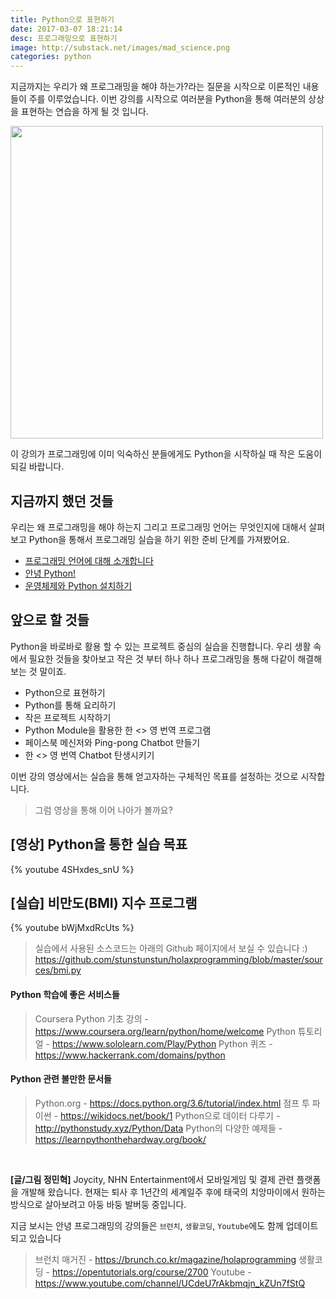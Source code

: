 ```yaml
---
title: Python으로 표현하기
date: 2017-03-07 18:21:14
desc: 프로그래밍으로 표현하기
image: http://substack.net/images/mad_science.png
categories: python
---
```


지금까지는 우리가 왜 프로그래밍을 해야 하는가?라는 질문을 시작으로 이론적인 내용들이 주를 이루었습니다. 이번 강의를 시작으로 여러분을 Python을 통해 여러분의 상상을 표현하는 연습을 하게 될 것 입니다.

<!--more-->

<img src='http://substack.net/images/mad_science.png' width='500' />

이 강의가 프로그래밍에 이미 익숙하신 분들에게도 Python을 시작하실 때 작은 도움이 되길 바랍니다.

## 지금까지 했던 것들

 우리는 왜 프로그래밍을 해야 하는지 그리고 프로그래밍 언어는 무엇인지에 대해서 살펴보고 Python을 통해서 프로그래밍 실습을 하기 위한 준비 단계를 가져봤어요.

- [프로그래밍 언어에 대해 소개합니다](http://holaxprogramming.com/2017/03/06/hola-programming-programming-language/)
- [안녕 Python!](http://holaxprogramming.com/2017/03/14/hola-programming-hola-python/)
- [운영체제와 Python 설치하기](http://holaxprogramming.com/2017/03/19/hola-programming-installation-python/)

## 앞으로 할 것들

Python을 바로바로 활용 할 수 있는 프로젝트 중심의 실습을 진행합니다. 우리 생활 속에서 필요한 것들을 찾아보고 작은 것 부터 하나 하나 프로그래밍을 통해 다같이 해결해 보는 것 말이죠.

- Python으로 표현하기
- Python를 통해 요리하기
- 작은 프로젝트 시작하기
- Python Module을 활용한 한 <> 영 번역 프로그램
- 페이스북 메신저와 Ping-pong Chatbot 만들기
- 한 <> 영 번역 Chatbot 탄생시키기

이번 강의 영상에서는 실습을 통해 얻고자하는 구체적인 목표를 설정하는 것으로 시작합니다.

> 그럼 영상을 통해 이어 나아가 볼까요?

## [영상] Python을 통한 실습 목표

{% youtube 4SHxdes_snU %}

## [실습] 비만도(BMI) 지수 프로그램

{% youtube bWjMxdRcUts %}

> 실습에서 사용된 소스코드는 아래의 Github 페이지에서 보실 수 있습니다 :)
https://github.com/stunstunstun/holaxprogramming/blob/master/sources/bmi.py

#### Python 학습에 좋은 서비스들

> Coursera Python 기초 강의 - https://www.coursera.org/learn/python/home/welcome
Python 튜토리얼 - https://www.sololearn.com/Play/Python
Python 퀴즈 - https://www.hackerrank.com/domains/python

#### Python 관련 볼만한 문서들

> Python.org - https://docs.python.org/3.6/tutorial/index.html
점프 투 파이썬 - https://wikidocs.net/book/1
Python으로 데이터 다루기 - http://pythonstudy.xyz/Python/Data
Python의 다양한 예제들 - https://learnpythonthehardway.org/book/

<br>

**[글/그림 정민혁]**
Joycity, NHN Entertainment에서 모바일게임 및 결제 관련 플랫폼을 개발해 왔습니다. 현재는 퇴사 후 1년간의 세계일주 후에 태국의 치앙마이에서 원하는 방식으로 살아보려고 아둥 바둥 발버둥 중입니다.

지금 보시는 안녕 프로그래밍의 강의들은 `브런치`, `생활코딩`, `Youtube`에도 함께 업데이트 되고 있습니다
> 브런치 매거진 - https://brunch.co.kr/magazine/holaprogramming
생활코딩 - https://opentutorials.org/course/2700
Youtube - https://www.youtube.com/channel/UCdeU7rAkbmqjn_kZUn7fStQ
